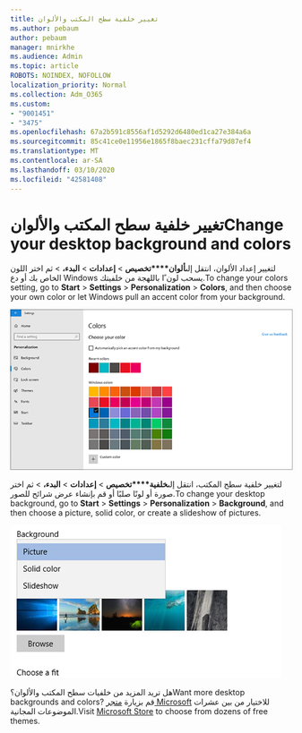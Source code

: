 ```yaml
---
title: تغيير خلفية سطح المكتب والألوان
ms.author: pebaum
author: pebaum
manager: mnirkhe
ms.audience: Admin
ms.topic: article
ROBOTS: NOINDEX, NOFOLLOW
localization_priority: Normal
ms.collection: Adm_O365
ms.custom:
- "9001451"
- "3475"
ms.openlocfilehash: 67a2b591c8556af1d5292d6480ed1ca27e384a6a
ms.sourcegitcommit: 85c41ce0e11956e1865f8baec231cffa79d87ef4
ms.translationtype: MT
ms.contentlocale: ar-SA
ms.lasthandoff: 03/10/2020
ms.locfileid: "42581408"
---
```

# <a name="change-your-desktop-background-and-colors"></a><span data-ttu-id="69c90-102">تغيير خلفية سطح المكتب والألوان</span><span class="sxs-lookup"><span data-stu-id="69c90-102">Change your desktop background and colors</span></span>

<span data-ttu-id="69c90-103">لتغيير إعداد الألوان، انتقل إلى**ألوان\*\*\*\*تخصيص** > **إعدادات** >  **البدء،** > ثم اختر اللون الخاص بك أو دع Windows يسحب لون ًا باللهجة من خلفيتك.</span><span class="sxs-lookup"><span data-stu-id="69c90-103">To change your colors setting, go to **Start** > **Settings** > **Personalization** > **Colors**, and then choose your own color or let Windows pull an accent color from your background.</span></span>

![تخصيص الألوان الخاصة بك في Windows.](media/windows-personalization-colors.png)

<span data-ttu-id="69c90-105">لتغيير خلفية سطح المكتب، انتقل إلى**خلفية\*\*\*\*تخصيص** > **إعدادات** >  **البدء،** > ثم اختر صورة أو لونًا صلبًا أو قم بإنشاء عرض شرائح للصور.</span><span class="sxs-lookup"><span data-stu-id="69c90-105">To change your desktop background, go to **Start** > **Settings** > **Personalization** > **Background**, and then choose a picture, solid color, or create a slideshow of pictures.</span></span> 

![تغيير خلفية سطح مكتب Windows.](media/windows-desktop-background.png)

<span data-ttu-id="69c90-107">هل تريد المزيد من خلفيات سطح المكتب والألوان؟</span><span class="sxs-lookup"><span data-stu-id="69c90-107">Want more desktop backgrounds and colors?</span></span> <span data-ttu-id="69c90-108">قم بزيارة [متجر Microsoft](https://www.microsoft.com/store/collections/windowsthemes) للاختيار من بين عشرات الموضوعات المجانية.</span><span class="sxs-lookup"><span data-stu-id="69c90-108">Visit [Microsoft Store](https://www.microsoft.com/store/collections/windowsthemes) to choose from dozens of free themes.</span></span>
